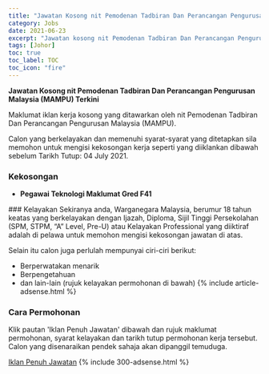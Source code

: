 ```yaml
---
title: "Jawatan Kosong nit Pemodenan Tadbiran Dan Perancangan Pengurusan Malaysia (MAMPU) Terkini" 
category: Jobs 
date: 2021-06-23 
excerpt: "Jawatan kosong nit Pemodenan Tadbiran Dan Perancangan Pengurusan Malaysia (MAMPU) terkini untuk kekosongan Pegawai Teknologi Maklumat Gred F41" 
tags: [Johor] 
toc: true 
toc_label: TOC 
toc_icon: "fire" 
--- 
```


**Jawatan Kosong nit Pemodenan Tadbiran Dan Perancangan Pengurusan Malaysia (MAMPU) Terkini**

Maklumat iklan kerja kosong yang ditawarkan oleh nit Pemodenan Tadbiran Dan Perancangan Pengurusan Malaysia (MAMPU). 

Calon yang berkelayakan dan memenuhi syarat-syarat yang ditetapkan sila memohon untuk mengisi kekosongan kerja seperti yang diiklankan dibawah sebelum Tarikh Tutup: 04 July 2021. 
### Kekosongan 
<ul>
<li><b>Pegawai Teknologi Maklumat Gred F41&#160;</b></li>
</ul> 
### Kelayakan 
Sekiranya anda, Warganegara Malaysia, berumur 18 tahun keatas yang berkelayakan dengan Ijazah, Diploma, Sijil Tinggi Persekolahan (SPM, STPM, “A” Level, Pre-U) atau Kelayakan Professional yang diiktiraf adalah di pelawa untuk memohon mengisi kekosongan jawatan di atas.

Selain itu calon juga perlulah mempunyai ciri-ciri berikut:
- Berperwatakan menarik
- Berpengetahuan
- dan lain-lain (rujuk kelayakan permohonan di bawah) 
{% include article-adsense.html %} 
### Cara Permohonan 
Klik pautan 'Iklan Penuh Jawatan' dibawah dan rujuk maklumat permohonan, syarat kelayakan dan tarikh tutup permohonan kerja tersebut.
Calon yang disenaraikan pendek sahaja akan dipanggil temuduga.

<a href="https://imej.spa.gov.my/dev/pdf/iklan2021/IKLAN-SPA9_PG-MAMPU-PegawaiTeknologiMaklumatGredF41.pdf" class="btn btn--info" target="_blank" rel="nofollow noopenner">Iklan Penuh Jawatan</a> 
{% include 300-adsense.html %} 